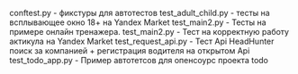 
conftest.py - фикстуры для автотестов 
test_adult_child.py - тесты на всплывающее окно 18+ на Yandex Market
test_main2.py - Тесты на примере онлайн тренажера. 
test_main2.py - Тест на корректную работу актикула на Yandex Market
test_request_api.py - Тест Api HeadHunter поиск за компанией + регистрация водителя на открытом Api 
test_todo_app.py - Пример автотетсов для опенсоурс проекта todo 
